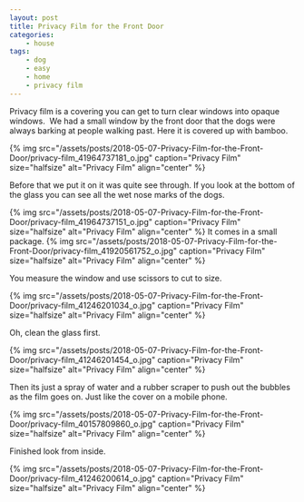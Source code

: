 ```yaml
---
layout: post
title: Privacy Film for the Front Door
categories:
    - house
tags:
    - dog
    - easy
    - home
    - privacy film
---
```


Privacy film is a covering you can get to turn clear windows into opaque windows.  We had a small window by the front door that the dogs were always barking at people walking past. Here it is covered up with bamboo.

{% img src="/assets/posts/2018-05-07-Privacy-Film-for-the-Front-Door/privacy-film_41964737181_o.jpg" caption="Privacy Film" size="halfsize" alt="Privacy Film" align="center" %}

Before that we put it on it was quite see through. If you look at the bottom of the glass you can see all the wet nose marks of the dogs.

{% img src="/assets/posts/2018-05-07-Privacy-Film-for-the-Front-Door/privacy-film_41964737151_o.jpg" caption="Privacy Film" size="halfsize" alt="Privacy Film" align="center" %}
It comes in a small package.
{% img src="/assets/posts/2018-05-07-Privacy-Film-for-the-Front-Door/privacy-film_41920561752_o.jpg" caption="Privacy Film" size="halfsize" alt="Privacy Film" align="center" %}

You measure the window and use scissors to cut to size.

{% img src="/assets/posts/2018-05-07-Privacy-Film-for-the-Front-Door/privacy-film_41246201034_o.jpg" caption="Privacy Film" size="halfsize" alt="Privacy Film" align="center" %}

Oh, clean the glass first.

{% img src="/assets/posts/2018-05-07-Privacy-Film-for-the-Front-Door/privacy-film_41246201454_o.jpg" caption="Privacy Film" size="halfsize" alt="Privacy Film" align="center" %}

Then its just a spray of water and a rubber scraper to push out the bubbles as the film goes on. Just like the cover on a mobile phone.

{% img src="/assets/posts/2018-05-07-Privacy-Film-for-the-Front-Door/privacy-film_40157809860_o.jpg" caption="Privacy Film" size="halfsize" alt="Privacy Film" align="center" %}

Finished look from inside.

{% img src="/assets/posts/2018-05-07-Privacy-Film-for-the-Front-Door/privacy-film_41246200614_o.jpg" caption="Privacy Film" size="halfsize" alt="Privacy Film" align="center" %}